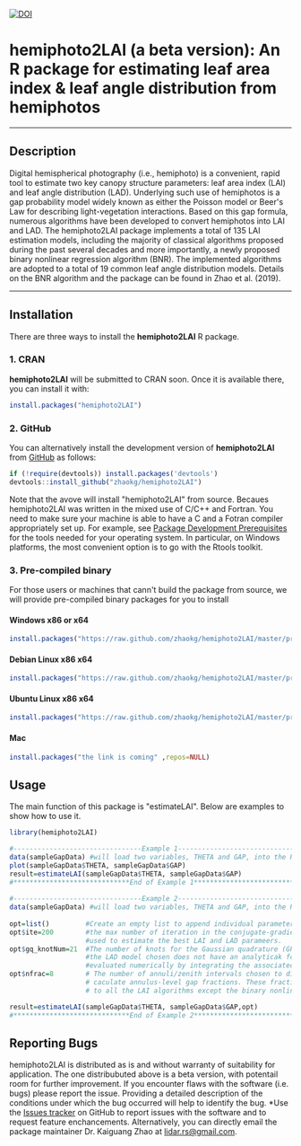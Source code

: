 [![DOI](https://zenodo.org/badge/182922566.svg)](https://zenodo.org/badge/latestdoi/182922566)
# hemiphoto2LAI (a beta version):  An R package for estimating leaf area index & leaf angle distribution from hemiphotos
----
## Description
Digital hemispherical photography (i.e., hemiphoto) is a convenient, rapid tool to estimate two key canopy structure parameters: leaf area index (LAI) and leaf angle distribution (LAD). Underlying such use of hemiphotos is a gap probability model widely known as either the Poisson model or Beer's Law for describing light-vegetation interactions. Based on this gap formula, numerous algorithms have been developed to convert hemiphotos into LAI and LAD. The hemiphoto2LAI package implements a total of 135 LAI estimation models, including the majority of classical algorithms proposed during the past several decades and more importantly, a newly proposed binary nonlinear regression algorithm (BNR). The implemented algorithms are adopted to a total of 19 common leaf angle distribution models. Details on the BNR algorithm and the package can be found in Zhao et al. (2019).
 
 ----
## Installation

There are three ways to install the **hemiphoto2LAI** R package.

### 1. CRAN

**hemiphoto2LAI** will be submitted to CRAN soon. Once it is available there, you can install it with:

```R
install.packages("hemiphoto2LAI")
```

### 2. GitHub

You can alternatively install the development version of **hemiphoto2LAI** from [GitHub](https://github.com/zhaokg/hemiphoto2LAI) as follows:

```R
if (!require(devtools)) install.packages('devtools')
devtools::install_github("zhaokg/hemiphoto2LAI")
```

Note that the avove will install "hemiphoto2LAI" from source. Becaues hemiphoto2LAI was written in the mixed use of C/C++ and Fortran. You need to make sure your machine is able to have a C and a Fotran compiler appropriately set up. For example, see [Package Development Prerequisites](http://www.rstudio.com/ide/docs/packages/prerequisites) for the tools needed for your operating system. In particular, on Windows platforms, the most convenient option is to go with the Rtools toolkit.

### 3. Pre-compiled binary

For those users or machines that cann't build the package from source, we will provide pre-compiled binary packages for you to install

#### Windows x86 or x64
```R
install.packages("https://raw.github.com/zhaokg/hemiphoto2LAI/master/precompiled_binary/hemiphoto2LAI_0.1.zip" ,repos=NULL)
```

#### Debian Linux x86 x64
```R
install.packages("https://raw.github.com/zhaokg/hemiphoto2LAI/master/precompiled_binary/hemiphoto2LAI_0.1_R_x86_64-pc-linux-gnu.tar.gz" ,repos=NULL)
```

#### Ubuntu Linux x86 x64
```R
install.packages("https://raw.github.com/zhaokg/hemiphoto2LAI/master/precompiled_binary/hemiphoto2LAI_0.1_R_x86_64-pc-linux-gnu_ubuntu.tar.gz" ,repos=NULL)
```
#### Mac
```R
install.packages("the link is coming" ,repos=NULL)
```
## Usage

The main function of this package is "estimateLAI". Below are examples to show how to use it.


```R
library(hemiphoto2LAI)

#--------------------------------Example 1--------------------------------#
data(sampleGapData) #will load two variables, THETA and GAP, into the R environment
plot(sampleGapData$THETA, sampleGapData$GAP)
result=estimateLAI(sampleGapData$THETA, sampleGapData$GAP)
#*****************************End of Example 1****************************#
 
#--------------------------------Example 2--------------------------------#
data(sampleGapData) #will load two variables, THETA and GAP, into the R environment
 
opt=list()         #Create an empty list to append individual parameters
opt$ite=200        #the max number of iteration in the conjugate-gradient opitimer
                   #used to estimate the best LAI and LAD parameers.
opt$gq_knotNum=21  #The number of knots for the Gaussian quadrature (GP). GP is used when
                   #the LAD model chosen does not have an analyticak form and therefore has to
                   #evaluated numerically by integrating the associated g(\theta) function.
opt$nfrac=8        # The number of annuli/zenith intervals chosen to divide the full zenith and
                   # caculate annulus-level gap fractions. These fractions are the direct input
                   # to all the LAI algorithms except the binary nonlinear regression algorithm.

result=estimateLAI(sampleGapData$THETA, sampleGapData$GAP,opt)
#*****************************End of Example 2****************************#
```


## Reporting Bugs

hemiphoto2LAI is distributed as is and without warranty of suitability for application. The one distribubuted above is a beta version, with potentail room for further improvement. If you encounter flaws with the software (i.e. bugs) please report the issue. Providing a detailed description of the conditions under which the bug occurred will help to identify the bug. *Use the [Issues tracker](https://github.com/zhaokg/hemiphoto2LAI/issues) on GitHub to report issues with the software and to request feature enchancements. Alternatively, you can directly email the package maintainer Dr. Kaiguang Zhao at lidar.rs@gmail.com.
